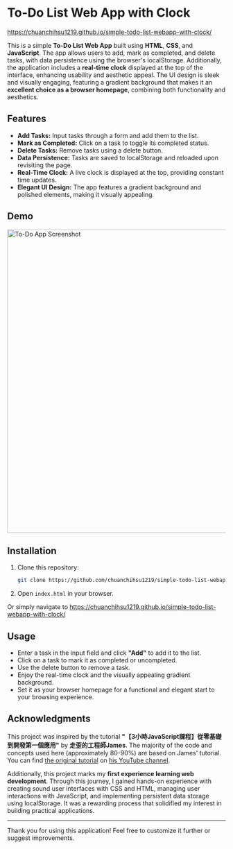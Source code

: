 # To-Do List Web App with Clock

https://chuanchihsu1219.github.io/simple-todo-list-webapp-with-clock/

This is a simple **To-Do List Web App** built using **HTML**, **CSS**, and **JavaScript**. The app allows users to add, mark as completed, and delete tasks, with data persistence using the browser's localStorage. Additionally, the application includes a **real-time clock** displayed at the top of the interface, enhancing usability and aesthetic appeal. The UI design is sleek and visually engaging, featuring a gradient background that makes it an **excellent choice as a browser homepage**, combining both functionality and aesthetics.

## Features

- **Add Tasks:** Input tasks through a form and add them to the list.
- **Mark as Completed:** Click on a task to toggle its completed status.
- **Delete Tasks:** Remove tasks using a delete button.
- **Data Persistence:** Tasks are saved to localStorage and reloaded upon revisiting the page.
- **Real-Time Clock:** A live clock is displayed at the top, providing constant time updates.
- **Elegant UI Design:** The app features a gradient background and polished elements, making it visually appealing.

## Demo

<img src="assets/demo.png" alt="To-Do App Screenshot" style="width: 700px;">

## Installation

1. Clone this repository:  
   ```bash
   git clone https://github.com/chuanchihsu1219/simple-todo-list-webapp-with-clock.git
   ```
2. Open `index.html` in your browser.

Or simply navigate to https://chuanchihsu1219.github.io/simple-todo-list-webapp-with-clock/

## Usage

- Enter a task in the input field and click **"Add"** to add it to the list.
- Click on a task to mark it as completed or uncompleted.
- Use the delete button to remove a task.
- Enjoy the real-time clock and the visually appealing gradient background.
- Set it as your browser homepage for a functional and elegant start to your browsing experience.

## Acknowledgments

This project was inspired by the tutorial **"【3小時JavaScript課程】從零基礎到開發第一個應用"** by **走歪的工程師James**. The majority of the code and concepts used here (approximately 80-90%) are based on James' tutorial. You can find [the original tutorial](https://www.youtube.com/watch?v=vDNw0FWL8zw) on [his YouTube channel](https://www.youtube.com/@james-kool).

Additionally, this project marks my **first experience learning web development**. Through this journey, I gained hands-on experience with creating sound user interfaces with CSS and HTML, managing user interactions with JavaScript, and implementing persistent data storage using localStorage. It was a rewarding process that solidified my interest in building practical applications.

---

Thank you for using this application! Feel free to customize it further or suggest improvements.
